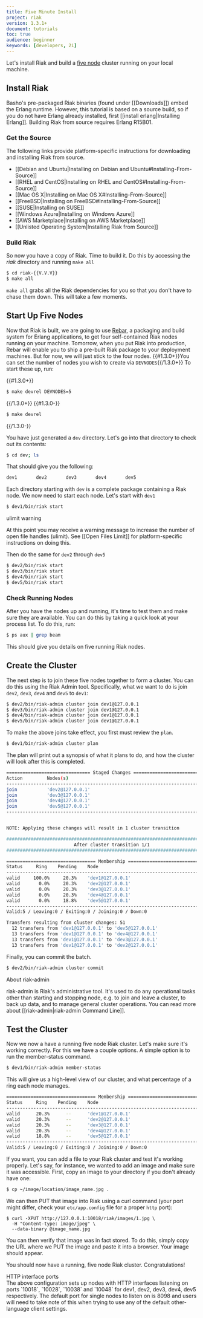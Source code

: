 ```yaml
---
title: Five Minute Install
project: riak
version: 1.3.1+
document: tutorials
toc: true
audience: beginner
keywords: [developers, 2i]
---
```


Let's install Riak and build a [five node](http://basho.com/why-your-riak-cluster-should-have-at-least-five-nodes/) cluster running on your local machine.

## Install Riak

Basho's pre-packaged Riak binaries (found under [[Downloads]]) embed the Erlang runtime. However, this tutorial is based on a source build, so if you do not have Erlang already installed, first [[install erlang|Installing Erlang]]. Building Riak from source requires Erlang R15B01.

### Get the Source

The following links provide platform-specific instructions for downloading and installing Riak from source.

  * [[Debian and Ubuntu|Installing on Debian and Ubuntu#Installing-From-Source]]
  * [[RHEL and CentOS|Installing on RHEL and CentOS#Installing-From-Source]]
  * [[Mac OS X|Installing on Mac OS X#Installing-From-Source]]
  * [[FreeBSD|Installing on FreeBSD#Installing-From-Source]]
  * [[SUSE|Installing on SUSE]]
  * [[Windows Azure|Installing on Windows Azure]]
  * [[AWS Marketplace|Installing on AWS Marketplace]]
  * [[Unlisted Operating System|Installing Riak from Source]]

### Build Riak

So now you have a copy of Riak. Time to build it. Do this by accessing the *riak* directory and running `make all`

```bash
$ cd riak-{{V.V.V}}
$ make all
```

`make all` grabs all the Riak dependencies for you so that you don't have to chase them down. This will take a few moments.

## Start Up Five Nodes

Now that Riak is built, we are going to use [Rebar](https://github.com/basho/rebar), a packaging and build system for Erlang applications, to get four self-contained Riak nodes running on your machine. Tomorrow, when you put Riak into production, Rebar will enable you to ship a pre-built Riak package to your deployment machines. But for now, we will just stick to the four nodes. {{#1.3.0+}}You can set the number of nodes you wish to create via `DEVNODES`{{/1.3.0+}} To start these up, run:

{{#1.3.0+}}

```bash
$ make devrel DEVNODES=5
```
{{/1.3.0+}}
{{#1.3.0-}}

```bash
$ make devrel
```
{{/1.3.0-}}

You have just generated a `dev` directory. Let's go into that directory to check out its contents:

```bash
$ cd dev; ls
```

That should give you the following:

```bash
dev1       dev2       dev3       dev4       dev5
```

Each directory starting with `dev` is a complete package containing a Riak node. We now need to start each node. Let's start with `dev1`

```bash
$ dev1/bin/riak start
```

<div class="note">
<div class="title">ulimit warning</div>

At this point you may receive a warning message to increase the number of open file handles (ulimit).  See [[Open Files Limit]] for platform-specific instructions on doing this.

</div>

Then do the same for `dev2` through `dev5`

```bash
$ dev2/bin/riak start
$ dev3/bin/riak start
$ dev4/bin/riak start
$ dev5/bin/riak start
```

### Check Running Nodes

After you have the nodes up and running, it's time to test them and make sure they are available. You can do this by taking a quick look at your process list. To do this, run:

```bash
$ ps aux | grep beam
```

This should give you details on five running Riak nodes.

## Create the Cluster

The next step is to join these five nodes together to form a cluster. You can do this using the Riak Admin tool. Specifically, what we want to do is join `dev2`, `dev3`, `dev4` and `dev5` to `dev1`:

```bash
$ dev2/bin/riak-admin cluster join dev1@127.0.0.1
$ dev3/bin/riak-admin cluster join dev1@127.0.0.1
$ dev4/bin/riak-admin cluster join dev1@127.0.0.1
$ dev5/bin/riak-admin cluster join dev1@127.0.0.1
```

To make the above joins take effect, you first must review the `plan`.

```bash
$ dev1/bin/riak-admin cluster plan
```

The plan will print out a synopsis of what it plans to do, and how the cluster will look
after this is completed.

```bash
=============================== Staged Changes ================================
Action         Nodes(s)
-------------------------------------------------------------------------------
join           'dev2@127.0.0.1'
join           'dev3@127.0.0.1'
join           'dev4@127.0.0.1'
join           'dev5@127.0.0.1'
-------------------------------------------------------------------------------


NOTE: Applying these changes will result in 1 cluster transition

###############################################################################
                         After cluster transition 1/1
###############################################################################

================================= Membership ==================================
Status     Ring    Pending    Node
-------------------------------------------------------------------------------
valid     100.0%     20.3%    'dev1@127.0.0.1'
valid       0.0%     20.3%    'dev2@127.0.0.1'
valid       0.0%     20.3%    'dev3@127.0.0.1'
valid       0.0%     20.3%    'dev4@127.0.0.1'
valid       0.0%     18.8%    'dev5@127.0.0.1'
-------------------------------------------------------------------------------
Valid:5 / Leaving:0 / Exiting:0 / Joining:0 / Down:0

Transfers resulting from cluster changes: 51
  12 transfers from 'dev1@127.0.0.1' to 'dev5@127.0.0.1'
  13 transfers from 'dev1@127.0.0.1' to 'dev4@127.0.0.1'
  13 transfers from 'dev1@127.0.0.1' to 'dev3@127.0.0.1'
  13 transfers from 'dev1@127.0.0.1' to 'dev2@127.0.0.1'
```

Finally, you can commit the batch.

```bash
$ dev2/bin/riak-admin cluster commit
```

<div class="info">
<div class="title">About riak-admin</div>

riak-admin is Riak's administrative tool. It's used to do any operational tasks
other than starting and stopping node, e.g. to join and leave a cluster, to back
up data, and to manage general cluster operations. You can read more about
[[riak-admin|riak-admin Command Line]].

</div>

## Test the Cluster

Now we now a have a running five node Riak cluster. Let's make sure it's working correctly. For this we have a couple options. A simple option is to run the member-status command.

```bash
$ dev1/bin/riak-admin member-status
```

This will give us a high-level view of our cluster, and what percentage of a ring each node manages.

```bash
================================= Membership ==================================
Status     Ring    Pending    Node
-------------------------------------------------------------------------------
valid      20.3%      --      'dev1@127.0.0.1'
valid      20.3%      --      'dev2@127.0.0.1'
valid      20.3%      --      'dev3@127.0.0.1'
valid      20.3%      --      'dev4@127.0.0.1'
valid      18.8%      --      'dev5@127.0.0.1'
-------------------------------------------------------------------------------
Valid:5 / Leaving:0 / Exiting:0 / Joining:0 / Down:0
```

If you want, you can add a file to your Riak cluster and test it's working properly. Let's say, for instance, we wanted to add an image and make sure it was accessible. First, copy an image to your directory if you don't already have one:

```bash
$ cp ~/image/location/image_name.jpg .
```

We can then PUT that image into Riak using a curl command (your port might differ, check your `etc/app.config` file for a proper `http` port):

```
$ curl -XPUT http://127.0.0.1:10018/riak/images/1.jpg \
  -H "Content-type: image/jpeg" \
  --data-binary @image_name.jpg
```

You can then verify that image was in fact stored. To do this, simply copy the URL where we PUT the image and paste it into a browser. Your image should appear.

You should now have a running, five node Riak cluster. Congratulations!

<div class="note"><div class="title">HTTP interface ports</div>The above configuration sets up nodes with HTTP interfaces listening on ports `10018`, `10028`, `10038` and `10048` for dev1, dev2, dev3, dev4, dev5 respectively. The default port for single nodes to listen on is 8098 and users will need to take note of this when trying to use any of the default other-language client settings.</div>
